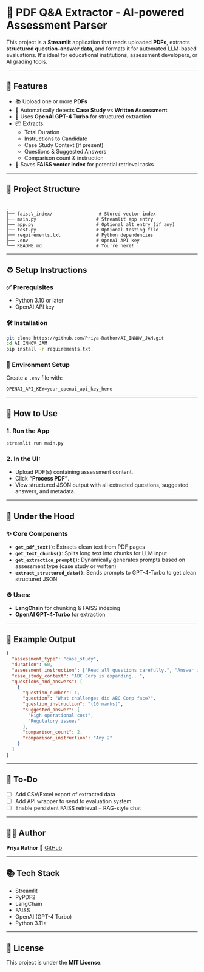 
# 📄 PDF Q&A Extractor - AI-powered Assessment Parser

This project is a **Streamlit** application that reads uploaded **PDFs**, extracts **structured question-answer data**, and formats it for automated LLM-based evaluations. It's ideal for educational institutions, assessment developers, or AI grading tools.

---

## 🚀 Features

- 📚 Upload one or more **PDFs**
- 🤖 Automatically detects **Case Study** vs **Written Assessment**
- 🧠 Uses **OpenAI GPT-4 Turbo** for structured extraction
- 📦 Extracts:
  - Total Duration
  - Instructions to Candidate
  - Case Study Context (if present)
  - Questions & Suggested Answers
  - Comparison count & instruction
- 🧩 Saves **FAISS vector index** for potential retrieval tasks

---

## 📁 Project Structure

```

.
├── faiss\_index/                 # Stored vector index
├── main.py                      # Streamlit app entry
├── app.py                       # Optional alt entry (if any)
├── test.py                      # Optional testing file
├── requirements.txt             # Python dependencies
├── .env                         # OpenAI API key
└── README.md                    # You're here!

````

---

## ⚙️ Setup Instructions

### ✅ Prerequisites
- Python 3.10 or later
- OpenAI API key

### 🛠 Installation

```bash
git clone https://github.com/Priya-Rathor/AI_INNOV_JAM.git
cd AI_INNOV_JAM
pip install -r requirements.txt
````

### 🔐 Environment Setup

Create a `.env` file with:

```env
OPENAI_API_KEY=your_openai_api_key_here
```

---

## 🧪 How to Use

### 1. Run the App

```bash
streamlit run main.py
```

### 2. In the UI:

* Upload PDF(s) containing assessment content.
* Click **“Process PDF”**.
* View structured JSON output with all extracted questions, suggested answers, and metadata.

---

## 🧠 Under the Hood

### ✨ Core Components

* **`get_pdf_text()`**: Extracts clean text from PDF pages
* **`get_text_chunks()`**: Splits long text into chunks for LLM input
* **`get_extraction_prompt()`**: Dynamically generates prompts based on assessment type (case study or written)
* **`extract_structured_data()`**: Sends prompts to GPT-4-Turbo to get clean structured JSON

### ⚙️ Uses:

* **LangChain** for chunking & FAISS indexing
* **OpenAI GPT-4-Turbo** for extraction

---

## 📄 Example Output

```json
{
  "assessment_type": "case_study",
  "duration": 60,
  "assessment_instruction": ["Read all questions carefully.", "Answer in your own words."],
  "case_study_context": "ABC Corp is expanding...",
  "questions_and_answers": [
    {
      "question_number": 1,
      "question": "What challenges did ABC Corp face?",
      "question_instruction": "(10 marks)",
      "suggested_answer": [
        "High operational cost",
        "Regulatory issues"
      ],
      "comparison_count": 2,
      "comparison_instruction": "Any 2"
    }
  ]
}
```

---

## 📌 To-Do

* [ ] Add CSV/Excel export of extracted data
* [ ] Add API wrapper to send to evaluation system
* [ ] Enable persistent FAISS retrieval + RAG-style chat

---

## 👩‍💻 Author

**Priya Rathor**
🔗 [GitHub](https://github.com/Priya-Rathor)

---

## 📚 Tech Stack

* Streamlit
* PyPDF2
* LangChain
* FAISS
* OpenAI (GPT-4 Turbo)
* Python 3.11+

---

## 🏁 License

This project is under the **MIT License**.

```

